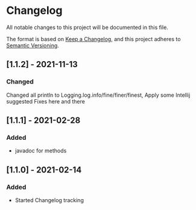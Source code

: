 # Changelog
All notable changes to this project will be documented in this file.

The format is based on [Keep a Changelog](https://keepachangelog.com/en/1.0.0/),
and this project adheres to [Semantic Versioning](https://semver.org/spec/v2.0.0.html).

## [1.1.2] - 2021-11-13
### Changed
Changed all println to Logging.log.info/fine/finer/finest, Apply some Intellij suggested Fixes here and there

## [1.1.1] - 2021-02-28
### Added
- javadoc for methods

## [1.1.0] - 2021-02-14
### Added
- Started Changelog tracking